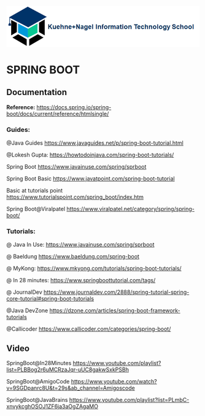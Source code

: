﻿![enter image description here](https://github.com/stefanofiorenza/KNITS/raw/master/Logo/KNITS-text-white.png)


# SPRING BOOT


##  Documentation

**Reference:**
https://docs.spring.io/spring-boot/docs/current/reference/htmlsingle/

### Guides:

@Java Guides
https://www.javaguides.net/p/spring-boot-tutorial.html
	
@Lokesh Gupta:
https://howtodoinjava.com/spring-boot-tutorials/

Spring Boot
https://www.javainuse.com/spring/sprboot

Spring Boot Basic
https://www.javatpoint.com/spring-boot-tutorial

Basic at tutorials point
https://www.tutorialspoint.com/spring_boot/index.htm
	
Spring Boot@Viralpatel
https://www.viralpatel.net/category/spring/spring-boot/

### Tutorials:

@ Java In Use:
https://www.javainuse.com/spring/sprboot

@ Baeldung
https://www.baeldung.com/spring-boot

@ MyKong:
https://www.mkyong.com/tutorials/spring-boot-tutorials/

@ In 28 minutes:
https://www.springboottutorial.com/tags/

@ JournalDev
https://www.journaldev.com/2888/spring-tutorial-spring-core-tutorial#spring-boot-tutorials

@Java DevZone
https://dzone.com/articles/spring-boot-framework-tutorials	

@Callicoder
https://www.callicoder.com/categories/spring-boot/



##  Video

SpringBoot@In28Minutes
https://www.youtube.com/playlist?list=PLBBog2r6uMCRzaJqr-uUC8gakwSxkPSBh

SpringBoot@AmigoCode
https://www.youtube.com/watch?v=9SGDpanrc8U&t=29s&ab_channel=Amigoscode

SpringBoot@JavaBrains
https://www.youtube.com/playlist?list=PLmbC-xnvykcghOSOJ1ZF6ja3aOgZAgaMO
